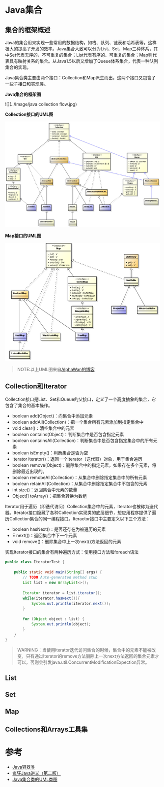 # Java集合

## 集合的框架概述

Java的集合用来实现一些常用的数据结构，如栈、队列、链表和哈希表等，这样极大的提高了开发的效率。Java集合大致可以分为List、Set、Map三种体系，其中Set代表无序的，不可重复的集合；List代表有序的、可重复的集合；Map则代表具有映射关系的集合。从Java1.5以后又增加了Queue体系集合，代表一种队列集合的实现。

Java集合类主要由两个接口：Collection和Map派生而出，这两个接口又包含了一些子接口和实现类。

**Java集合的框架图**

![](../Image/java collection flow.jpg)

**Collection接口的UML图**

![](../Image/20131126154335359.png)

**Map接口的UML图**

![](../Image/20131126154350953.png)

> NOTE:以上UML图来自[AlphaWan的博客](http://blog.csdn.net/vking_wang/article/details/16965853)

## Collection和Iterator

Collection接口是List、Set和Queue的父接口，定义了一个高度抽象的集合，它包含了集合的基本操作。
* boolean add(Object)：向集合中添加元素
* boolean addAll(Collection)：把一个集合所有元素添加到指定集合中
* void clear()：清空集合中的元素
* boolean contains(Object)：判断集合中是否包含指定元素
* boolean containsAll(Collection)：判断集合中是否包含指定集合中的所有元素
* boolean isEmpty()：判断集合是否为空
* Iterator iterator()：返回一个Iterator（迭代器）对象，用于集合遍历
* boolean remove(Object)：删除集合中的指定元素，如果存在多个元素，将删除最近出现的。
* boolean remobeAll(Collection)：从集合中删除指定集合中的所有元素
* boolean retainAll(Collection)：从集合中删除指定集合中不包含的元素
* int size()：返回集合中元素的数量
* Object[] toArray()：把集合转换为数组

Iterator用于遍历（即迭代访问）Collection集合中的元素，Iterator也被称为迭代器。Iterator接口隐藏了各种Collection实现类的底层细节，想应用程序提供了遍历Collection集合的同一编程接口。Iteractor接口中主要定义以下三个方法：
* boolean hasNext()：是否还存在为被遍历的元素
* E next(()：返回集合中下一个元素
* void remove()：删除集合中上一次next()方法返回的元素

实现Iterator接口的集合有两种遍历方式：使用接口方法和foreach语法

```java
public class IteratorTest {

	public static void main(String[] args) {
		// TODO Auto-generated method stub
		List list = new ArrayList<>();

		Iterator iterator = list.iterator();
		while(iterator.hasNext()){
			System.out.println(iterator.next());
		}

		for (Object object : list) {
			System.out.println(object);
		}
	}
}
```

> WARNING：当使用Iterator迭代访问集合的时候，集合中的元素不能被改变，只有通过Iterator的remove方法删除上一次next方法返回的集合元素才可以，否则会引发java.util.ConcurrentModificationExpection异常。

## List

## Set

## Map

## Collections和Arrays工具集

# 参考

* [Java容器类](http://alexyyek.github.io/2015/04/06/Collection/)
* [疯狂Java讲义（第二版）](#inner)
* [Java集合类的UML类图](http://blog.csdn.net/vking_wang/article/details/16965853)
